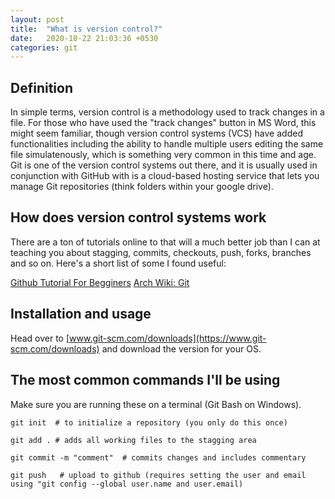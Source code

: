 ```yaml
---
layout: post
title:  "What is version control?"
date:   2020-10-22 21:03:36 +0530
categories: git
---
```


## Definition
In simple terms, version control is a methodology used to track changes in a file. For those who have used the "track changes" button in MS Word, this might seem familiar, though version control systems (VCS) have added functionalities including the ability to handle multiple users editing the same file simulatenously, which is something very common in this time and age.
Git is one of the version control systems out there, and it is usually used in conjunction with GitHub with is a cloud-based hosting service that lets you manage Git repositories (think folders within your google drive).

## How does version control systems work
There are a ton of tutorials online to that will a much better job than I can at teaching you about stagging, commits, checkouts, push, forks, branches and so on.  Here's a short list of some I found useful:

[Github Tutorial For Begginers](https://youtu.be/0fKg7e37bQE)
[Arch Wiki: Git](https://wiki.archlinux.org/index.php/git)


## Installation and usage
Head over to [www.git-scm.com/downloads](https://www.git-scm.com/downloads) and download the version for your OS.


## The most common commands I'll be using

Make sure you are running these on a terminal (Git Bash on Windows).


```
git init  # to initialize a repository (you only do this once)

git add . # adds all working files to the stagging area

git commit -m "comment"  # commits changes and includes commentary

git push   # upload to github (requires setting the user and email using "git config --global user.name and user.email)
```



